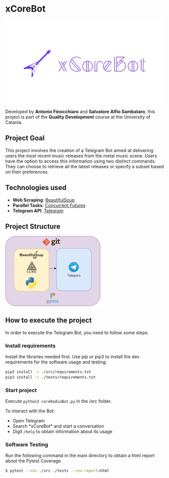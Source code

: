 # xCoreBot

<img src="./img/xcorebot_logo.png">

Developed by **Antonio Finocchiaro** and **Salvatore Alfio Sambataro**, this project is part of the **Quality Development** course at the University of Catania.

## Project Goal
This project involves the creation of a Telegram Bot aimed at delivering users the most recent music releases from the metal music scene.
Users have the option to access this information using two distinct commands.
They can choose to retrieve all the latest releases or specify a subset based on their preferences.

## Technologies used
<ul>
<li> <strong>Web Scraping</strong>: <a href="https://www.crummy.com/software/BeautifulSoup/bs4/doc/">BeautifulSoup</a>
<li> <strong>Parallel Tasks</strong>: <a href="https://docs.python.org/3/library/concurrent.futures.html">Concurrent Futures</a></li>
<li> <strong>Telegram API</strong>: <a href="https://core.telegram.org/bots/api">Telegram</a></li>
</ul>

## Project Structure
<img src="./img/xcorebot_pipe.png" width="60%">

## How to execute the project
In order to execute the Telegram Bot, you need to follow some steps.
### Install requirements
Install the libraries needed first.
Use pip or pip3 to install the dev requirements for the software usage and testing:

```bash
pip3 install -r ./src/requirements.txt
pip3 install -r ./tests/requirements.txt
```

### Start project
Execute <code>python3 coreRadioBot.py</code> in the /src folder.

To interact with the Bot:

<ul>
  <li>Open Telegram</li>
  <li>Search *xCoreBot* and start a conversation</li>
  <li>Digit <code>/help</code> to obtain information about its usage</li>
</ul>

### Software Testing

Run the following command in the main directory to obtain a html report about the Pytest Coverage

```bash
$ pytest --cov ./src ./tests --cov-report=html
```
